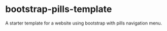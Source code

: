 # bootstrap-pills-template

A starter template for a website using bootstrap with pills navigation menu.
